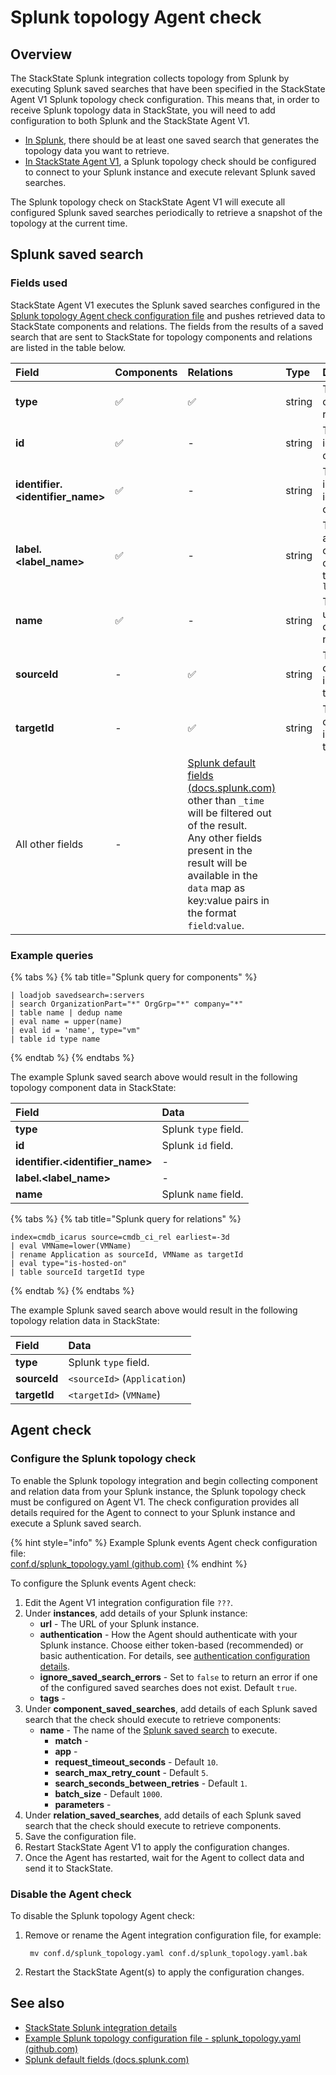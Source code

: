 # Splunk topology Agent check

## Overview

The StackState Splunk integration collects topology from Splunk by executing Splunk saved searches that have been specified in the StackState Agent V1 Splunk topology check configuration. This means that, in order to receive Splunk topology data in StackState, you will need to add configuration to both Splunk and the StackState Agent V1.

* [In Splunk](#splunk-saved-search), there should be at least one saved search that generates the topology data you want to retrieve.
* [In StackState Agent V1](#agent-check), a Splunk topology check should be configured to connect to your Splunk instance and execute relevant Splunk saved searches.

The Splunk topology check on StackState Agent V1 will execute all configured Splunk saved searches periodically to retrieve a snapshot of the topology at the current time.

## Splunk saved search

### Fields used

StackState Agent V1 executes the Splunk saved searches configured in the [Splunk topology Agent check configuration file](#agent-check) and pushes retrieved data to StackState components and relations. The fields from the results of a saved search that are sent to StackState for topology components and relations are listed in the table below.

| Field | Components | Relations | Type | Description |
| :--- | :--- | :--- | :--- | :--- |
| **type** | ✅ | ✅ | string | The type of component or relation.  |
| **id** | ✅ | - | string | The unique identifier for the component.  |
| **identifier.&lt;identifier\_name&gt;**  | ✅ | - | string | The value will be included as identifier of the component. |
| **label.&lt;label\_name&gt;** | ✅ | - | string | The value will be added as a label on the component in the format `label_name:value` |
| **name** | ✅ | - | string | The value will be used as the component name. |
| **sourceId** | - | ✅ | string | The ID of the component that is the source of the relation. |
| **targetId** | - | ✅ | string | The ID of the component that is the target of the relation.  |
| All other fields | - | [Splunk default fields \(docs.splunk.com\)](https://docs.splunk.com/Documentation/Splunk/6.5.2/Data/Aboutdefaultfields) other than `_time` will be filtered out of the result.<br />Any other fields present in the result will be available in the `data` map as key:value pairs in the format `field`:`value`. |

### Example queries

{% tabs %}
{% tab title="Splunk query for components" %}
```text
| loadjob savedsearch=:servers
| search OrganizationPart="*" OrgGrp="*" company="*"
| table name | dedup name
| eval name = upper(name)
| eval id = 'name', type="vm"
| table id type name
```
{% endtab %}
{% endtabs %}

The example Splunk saved search above would result in the following topology component data in StackState:

| Field | Data |
| :--- | :--- |
| **type** | Splunk `type` field.  |
| **id** | Splunk `id` field. |
| **identifier.&lt;identifier\_name&gt;** | - |
| **label.&lt;label\_name&gt;** | - |
| **name** | Splunk `name` field.|

{% tabs %}
{% tab title="Splunk query for relations" %}
```text
index=cmdb_icarus source=cmdb_ci_rel earliest=-3d
| eval VMName=lower(VMName)
| rename Application as sourceId, VMName as targetId
| eval type="is-hosted-on"
| table sourceId targetId type
```
{% endtab %}
{% endtabs %}

The example Splunk saved search above would result in the following topology relation data in StackState:

| Field | Data |
| :--- | :--- |
| **type** | Splunk `type` field.  |
| **sourceId** | `<sourceId>` (`Application`) |
| **targetId** | `<targetId>` (`VMName`) |

## Agent check

### Configure the Splunk topology check

To enable the Splunk topology integration and begin collecting component and relation data from your Splunk instance, the Splunk topology check must be configured on Agent V1. The check configuration provides all details required for the Agent to connect to your Splunk instance and execute a Splunk saved search.

{% hint style="info" %}
Example Splunk events Agent check configuration file:<br />[conf.d/splunk_topology.yaml \(github.com\)](https://github.com/StackVista/sts-agent-integrations-core/blob/master/splunk_topology/conf.yaml.example)
{% endhint %}

To configure the Splunk events Agent check:

1. Edit the Agent V1 integration configuration file `???`.
2. Under **instances**, add details of your Splunk instance:
   * **url** - The URL of your Splunk instance.
   * **authentication** - How the Agent should authenticate with your Splunk instance. Choose either token-based (recommended) or basic authentication. For details, see [authentication configuration details](/stackpacks/integrations/splunk/splunk_stackpack.md#authentication).
   * **ignore_saved_search_errors** - Set to `false` to return an error if one of the configured saved searches does not exist. Default `true`.
   * **tags** - 
3. Under **component_saved_searches**, add details of each Splunk saved search that the check should execute to retrieve components: 
     * **name** - The name of the [Splunk saved search](#splunk-saved-search) to execute.
       * **match** - 
       * **app** -
       * **request_timeout_seconds** - Default `10`.
       * **search_max_retry_count** - Default `5`.
       * **search_seconds_between_retries** - Default `1`.
       * **batch_size** - Default `1000`.
       * **parameters** - 
4. Under **relation_saved_searches**, add details of each Splunk saved search that the check should execute to retrieve components.
5. Save the configuration file.
6. Restart StackState Agent V1 to apply the configuration changes.
7. Once the Agent has restarted, wait for the Agent to collect data and send it to StackState.

### Disable the Agent check

To disable the Splunk topology Agent check:

1. Remove or rename the Agent integration configuration file, for example:

   ```text
    mv conf.d/splunk_topology.yaml conf.d/splunk_topology.yaml.bak
   ```

2. Restart the StackState Agent\(s\) to apply the configuration changes.

## See also

* [StackState Splunk integration details](/stackpacks/integrations/splunk/splunk_stackpack.md)
* [Example Splunk topology configuration file - splunk_topology.yaml \(github.com\)](https://github.com/StackVista/sts-agent-integrations-core/blob/master/splunk_topology/conf.yaml.example)
* [Splunk default fields \(docs.splunk.com\)](https://docs.splunk.com/Documentation/Splunk/6.5.2/Data/Aboutdefaultfields) 